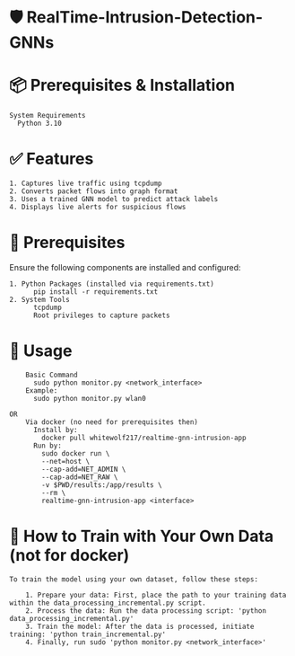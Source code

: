 # 🛡️ RealTime-Intrusion-Detection-GNNs

# 📦 Prerequisites & Installation
    System Requirements
      Python 3.10

# ✅ Features
    1. Captures live traffic using tcpdump
    2. Converts packet flows into graph format
    3. Uses a trained GNN model to predict attack labels
    4. Displays live alerts for suspicious flows

# 🧰 Prerequisites
  Ensure the following components are installed and configured:
  
    1. Python Packages (installed via requirements.txt)
          pip install -r requirements.txt
    2. System Tools
          tcpdump
          Root privileges to capture packets

# 🚀 Usage
        Basic Command
          sudo python monitor.py <network_interface>
        Example:
          sudo python monitor.py wlan0

    OR
        Via docker (no need for prerequisites then)
          Install by:
            docker pull whitewolf217/realtime-gnn-intrusion-app
          Run by:
            sudo docker run \
            --net=host \
            --cap-add=NET_ADMIN \
            --cap-add=NET_RAW \
            -v $PWD/results:/app/results \
            --rm \
            realtime-gnn-intrusion-app <interface>
          
# 📌 How to Train with Your Own Data (not for docker)
    To train the model using your own dataset, follow these steps:

        1. Prepare your data: First, place the path to your training data within the data_processing_incremental.py script.
        2. Process the data: Run the data processing script: 'python data_processing_incremental.py'
        3. Train the model: After the data is processed, initiate training: 'python train_incremental.py'
        4. Finally, run sudo 'python monitor.py <network_interface>'

